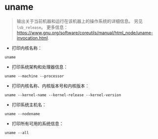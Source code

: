 # uname

> 输出关于当前机器和运行在该机器上的操作系统的详细信息。
> 另见 `lsb_release`。
> 更多信息：<https://www.gnu.org/software/coreutils/manual/html_node/uname-invocation.html>.

- 打印内核名称：

`uname`

- 打印系统架构和处理器信息：

`uname --machine --processor`

- 打印内核名称、内核版本号和内核版本：

`uname --kernel-name --kernel-release --kernel-version`

- 打印系统主机名：

`uname --nodename`

- 打印所有可用的系统信息：

`uname --all`
